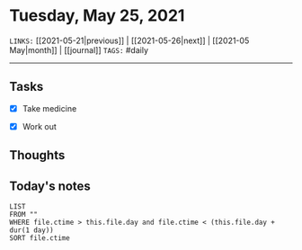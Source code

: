 # Tuesday, May 25, 2021
`LINKS:` [[2021-05-21|previous]]  | [[2021-05-26|next]] | [[2021-05 May|month]] | [[journal]]
`TAGS:` #daily

---
## Tasks
- [x] Take medicine
- [x] Work out


## Thoughts

## Today's notes
```dataview
LIST 
FROM ""
WHERE file.ctime > this.file.day and file.ctime < (this.file.day + dur(1 day))
SORT file.ctime
```


